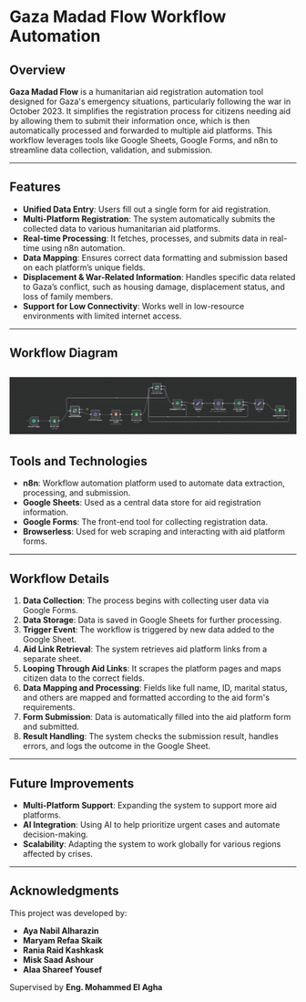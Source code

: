 # Gaza Madad Flow Workflow Automation

## Overview

**Gaza Madad Flow** is a humanitarian aid registration automation tool designed for Gaza's emergency situations, particularly following the war in October 2023. It simplifies the registration process for citizens needing aid by allowing them to submit their information once, which is then automatically processed and forwarded to multiple aid platforms. This workflow leverages tools like Google Sheets, Google Forms, and n8n to streamline data collection, validation, and submission.

---

## Features

- **Unified Data Entry**: Users fill out a single form for aid registration.
- **Multi-Platform Registration**: The system automatically submits the collected data to various humanitarian aid platforms.
- **Real-time Processing**: It fetches, processes, and submits data in real-time using n8n automation.
- **Data Mapping**: Ensures correct data formatting and submission based on each platform’s unique fields.
- **Displacement & War-Related Information**: Handles specific data related to Gaza’s conflict, such as housing damage, displacement status, and loss of family members.
- **Support for Low Connectivity**: Works well in low-resource environments with limited internet access.

---

## Workflow Diagram

![Workflow Diagram](img/screenShot.png)
---

## Tools and Technologies

- **n8n**: Workflow automation platform used to automate data extraction, processing, and submission.
- **Google Sheets**: Used as a central data store for aid registration information.
- **Google Forms**: The front-end tool for collecting registration data.
- **Browserless**: Used for web scraping and interacting with aid platform forms.

---

## Workflow Details

1. **Data Collection**: The process begins with collecting user data via Google Forms.
2. **Data Storage**: Data is saved in Google Sheets for further processing.
3. **Trigger Event**: The workflow is triggered by new data added to the Google Sheet.
4. **Aid Link Retrieval**: The system retrieves aid platform links from a separate sheet.
5. **Looping Through Aid Links**: It scrapes the platform pages and maps citizen data to the correct fields.
6. **Data Mapping and Processing**: Fields like full name, ID, marital status, and others are mapped and formatted according to the aid form's requirements.
7. **Form Submission**: Data is automatically filled into the aid platform form and submitted.
8. **Result Handling**: The system checks the submission result, handles errors, and logs the outcome in the Google Sheet.

---

## Future Improvements

- **Multi-Platform Support**: Expanding the system to support more aid platforms.
- **AI Integration**: Using AI to help prioritize urgent cases and automate decision-making.
- **Scalability**: Adapting the system to work globally for various regions affected by crises.

---

## Acknowledgments

This project was developed by:
- **Aya Nabil Alharazin**
- **Maryam Refaa Skaik**
- **Rania Raid Kashkask**
- **Misk Saad Ashour**
- **Alaa Shareef Yousef**

Supervised by **Eng. Mohammed El Agha**
